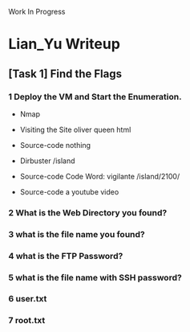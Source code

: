 Work In Progress
# Lian_Yu Writeup

## [Task 1] Find the Flags 
### 1 Deploy the VM and Start the Enumeration.
- Nmap

- Visiting the Site 
oliver queen 
html
- Source-code
nothing
- Dirbuster
/island
- Source-code
Code Word: vigilante
/island/2100/
- Source-code
a youtube video
<!-- you can avail your .ticket here but how?   -->

### 2 What is the Web Directory you found?
### 3 what is the file name you found?
### 4 what is the FTP Password?
### 5 what is the file name with SSH password?
### 6 user.txt
### 7 root.txt
